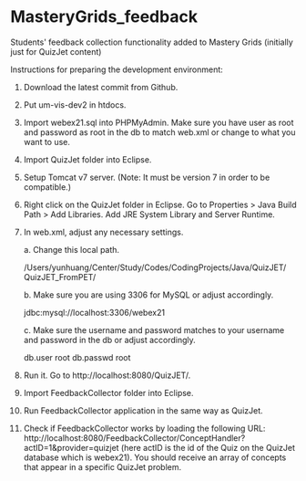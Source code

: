 # MasteryGrids_feedback
Students' feedback collection functionality added to Mastery Grids (initially just for QuizJet content)

Instructions for preparing the development environment: 

1. Download the latest commit from Github.

2. Put um-vis-dev2 in htdocs.

3. Import webex21.sql into PHPMyAdmin. Make sure you have user as root and password as root in the db to match web.xml or change to what you want to use.

4. Import QuizJet folder into Eclipse.

5. Setup Tomcat v7 server. (Note: It must be version 7 in order to be compatible.)

6. Right click on the QuizJet folder in Eclipse. Go to Properties > Java Build Path > Add Libraries. Add JRE System Library and Server Runtime.

7. In web.xml, adjust any necessary settings. 

	a. Change this local path.

	<param-value>/Users/yunhuang/Center/Study/Codes/CodingProjects/Java/QuizJET/		QuizJET_FromPET/</param-value>

	b. Make sure you are using 3306 for MySQL or adjust accordingly.

	<param-value>jdbc:mysql://localhost:3306/webex21</param-value>

	c. Make sure the username and password matches to your username and password in 	the db or adjust accordingly.

	<context-param>
		<param-name>db.user</param-name>
		<param-value>root</param-value>
	</context-param>
	<context-param>
		<param-name>db.passwd</param-name>
		<param-value>root</param-value>
	</context-param>

8. Run it. Go to http://localhost:8080/QuizJET/.

9. Import FeedbackCollector folder into Eclipse.

10. Run FeedbackCollector application in the same way as QuizJet.

11. Check if FeedbackCollector works by loading the following URL: http://localhost:8080/FeedbackCollector/ConceptHandler?actID=1&provider=quizjet (here actID is the id of the Quiz on the QuizJet database which is webex21). You should receive an array of concepts that appear in a specific QuizJet problem.